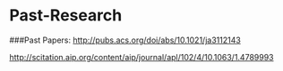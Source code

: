 # Past-Research

###Past Papers:
http://pubs.acs.org/doi/abs/10.1021/ja3112143
    
http://scitation.aip.org/content/aip/journal/apl/102/4/10.1063/1.4789993
